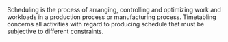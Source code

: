 Scheduling is the process of arranging, controlling and optimizing work and workloads in a 
production process or manufacturing process. Timetabling concerns all activities with regard to 
producing schedule that must be subjective to different constraints. 
